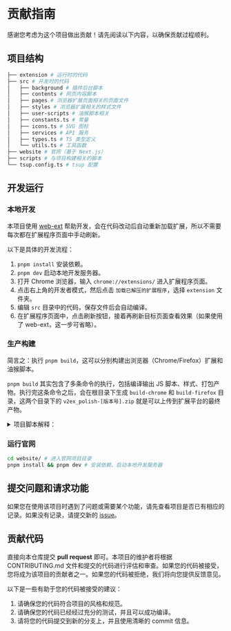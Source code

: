 # 贡献指南

感谢您考虑为这个项目做出贡献！请先阅读以下内容，以确保贡献过程顺利。

## 项目结构

```bash
├── extension # 运行时的代码
├── src # 开发时的代码
│   ├── background # 插件后台脚本
│   ├── contents # 网页内容脚本
│   ├── pages # 浏览器扩展页面相关的页面文件
│   ├── styles # 浏览器扩展相关的样式文件
│   ├── user-scripts # 油猴脚本相关
│   ├── constants.ts # 常量
│   ├── icons.ts # SVG 图标
│   ├── services # API 服务
│   ├── types.ts # TS 类型定义
│   └── utils.ts # 工具函数
├── website # 官网（基于 Next.js）
├── scripts # 与项目构建相关的脚本
└── tsup.config.ts # tsup 配置
```

## 开发运行

### 本地开发

本项目使用 [web-ext](https://github.com/mozilla/web-ext) 帮助开发，会在代码改动后自动重新加载扩展，所以不需要每次都在扩展程序页面中手动刷新。

以下是具体的开发流程：

1. `pnpm install` 安装依赖。
1. `pnpm dev` 启动本地开发服务器。
1. 打开 Chrome 浏览器，输入 `chrome://extensions/` 进入扩展程序页面。
1. 点击右上角的开发者模式，然后点击 `加载已解压的扩展程序`，选择 `extension` 文件夹。
1. 编辑 `src` 目录中的代码，保存文件后会自动编译。
1. 在扩展程序页面中，点击刷新按钮，接着再刷新目标页面查看效果（如果使用了 web-ext，这一步可省略）。

### 生产构建

简言之：执行 `pnpm build`，这可以分别构建出浏览器（Chrome/Firefox）扩展和油猴脚本。

`pnpm build` 其实包含了多条命令的执行，包括编译输出 JS 脚本、样式、打包产物。执行完这条命令之后，会在根目录下生成 `build-chrome` 和 `build-firefox` 目录，这两个目录下的 `v2ex_polish-[版本号].zip` 就是可以上传到扩展平台的最终产物。

<details>
  <summary>项目脚本解释：</summary>

| 脚本名称            | 描述                     |
| ------------------- | ------------------------ |
| `build:style`       | 构建浏览器扩展用到的样式 |
| `build:ext`         | 构建浏览器扩展           |
| `build:userscript`  | 构建油猴脚本             |
| `pack:chrome`       | 打包最终产物             |
| `output:userscript` | 生成油猴脚本             |
| `output:css`        | 生成油猴脚本样式         |

</details>

### 运行官网

```bash
cd website/ # 进入官网项目目录
pnpm install && pnpm dev # 安装依赖、启动本地开发服务器
```

## 提交问题和请求功能

如果您在使用该项目时遇到了问题或需要某个功能，请先查看项目是否已有相应的记录。如果没有记录，请提交新的 [issue](https://github.com/coolpace/V2EX_Polish/issues)。

## 贡献代码

直接向本仓库提交 **pull request** 即可。本项目的维护者将根据 CONTRIBUTING.md 文件和提交的代码进行评估和审查。如果您的代码被接受，您将成为该项目的贡献者之一。如果您的代码被拒绝，我们将向您提供反馈意见。

以下是一些有助于您的代码被接受的建议：

1. 请确保您的代码符合项目的风格和规范。
2. 请确保您的代码已经经过充分的测试，并且可以成功编译。
3. 请将您的代码提交到新的分支上，并且使用清晰的 commit 信息。
